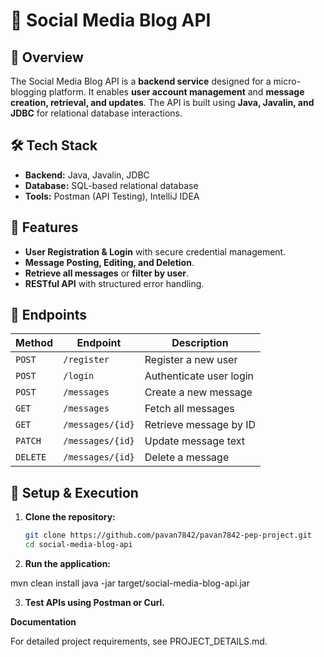 # 📌 Social Media Blog API

## **📌 Overview**
The Social Media Blog API is a **backend service** designed for a micro-blogging platform. It enables **user account management** and **message creation, retrieval, and updates**. The API is built using **Java, Javalin, and JDBC** for relational database interactions.

## **🛠️ Tech Stack**
- **Backend:** Java, Javalin, JDBC
- **Database:** SQL-based relational database
- **Tools:** Postman (API Testing), IntelliJ IDEA

## **🚀 Features**
- **User Registration & Login** with secure credential management.
- **Message Posting, Editing, and Deletion**.
- **Retrieve all messages** or **filter by user**.
- **RESTful API** with structured error handling.

## **🔗 Endpoints**
| Method | Endpoint | Description |
|--------|---------|-------------|
| `POST` | `/register` | Register a new user |
| `POST` | `/login` | Authenticate user login |
| `POST` | `/messages` | Create a new message |
| `GET` | `/messages` | Fetch all messages |
| `GET` | `/messages/{id}` | Retrieve message by ID |
| `PATCH` | `/messages/{id}` | Update message text |
| `DELETE` | `/messages/{id}` | Delete a message |

## **📜 Setup & Execution**
1. **Clone the repository:**
   ```sh
   git clone https://github.com/pavan7842/pavan7842-pep-project.git
   cd social-media-blog-api

2. **Run the application:**

mvn clean install
java -jar target/social-media-blog-api.jar

3. **Test APIs using Postman or Curl.**

**Documentation**

For detailed project requirements, see PROJECT_DETAILS.md.